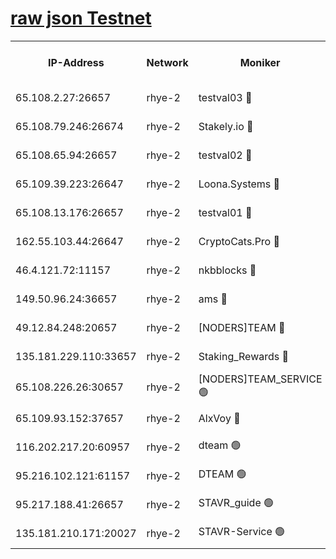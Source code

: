 
[raw json Testnet](https://rpc-check.quickt.stavr.tech/quickt/rpc-quickt-result.json)
=


<table><tr><th>IP-Address</th><th>Network</th><th>Moniker</th><th>Latest Block Height</th><th>Earliest Block Height</th><th>Catching Up</th><th>Tx Index</th><th>Voting Power</th><th>Scan Time</th></tr><tr><td>65.108.2.27:26657</td><td>rhye-2</td><td>testval03 🔴</td><td>1026137</td><td>1</td><td>False</td><td>on</td><td>11002050</td><td>2024-02-28T22:03:39.334961797UTC</td></tr><tr><td>65.108.79.246:26674</td><td>rhye-2</td><td>Stakely.io 🔴</td><td>1026138</td><td>1</td><td>False</td><td>on</td><td>10010</td><td>2024-02-28T22:03:41.721810110UTC</td></tr><tr><td>65.108.65.94:26657</td><td>rhye-2</td><td>testval02 🔴</td><td>1026138</td><td>1</td><td>False</td><td>on</td><td>11002050</td><td>2024-02-28T22:03:44.438028869UTC</td></tr><tr><td>65.109.39.223:26647</td><td>rhye-2</td><td>Loona.Systems 🔴</td><td>1026138</td><td>1</td><td>False</td><td>off</td><td>86949</td><td>2024-02-28T22:03:44.998786006UTC</td></tr><tr><td>65.108.13.176:26657</td><td>rhye-2</td><td>testval01 🔴</td><td>1026139</td><td>1</td><td>False</td><td>on</td><td>13082010</td><td>2024-02-28T22:03:46.330246941UTC</td></tr><tr><td>162.55.103.44:26647</td><td>rhye-2</td><td>CryptoCats.Pro 🔴</td><td>1026144</td><td>1</td><td>False</td><td>off</td><td>9999</td><td>2024-02-28T22:04:18.112180018UTC</td></tr><tr><td>46.4.121.72:11157</td><td>rhye-2</td><td>nkbblocks 🔴</td><td>1026136</td><td>70101</td><td>False</td><td>off</td><td>81084</td><td>2024-02-28T22:03:32.490191326UTC</td></tr><tr><td>149.50.96.24:36657</td><td>rhye-2</td><td>ams 🔴</td><td>1026141</td><td>133501</td><td>False</td><td>on</td><td>10732</td><td>2024-02-28T22:04:01.530689435UTC</td></tr><tr><td>49.12.84.248:20657</td><td>rhye-2</td><td>[NODERS]TEAM 🔴</td><td>1026141</td><td>146001</td><td>False</td><td>on</td><td>59690</td><td>2024-02-28T22:03:59.131378385UTC</td></tr><tr><td>135.181.229.110:33657</td><td>rhye-2</td><td>Staking_Rewards 🔴</td><td>1026138</td><td>149101</td><td>False</td><td>on</td><td>9900</td><td>2024-02-28T22:03:45.344736813UTC</td></tr><tr><td>65.108.226.26:30657</td><td>rhye-2</td><td>[NODERS]TEAM_SERVICE 🟢</td><td>1026139</td><td>241501</td><td>False</td><td>on</td><td>0</td><td>2024-02-28T22:03:45.979330863UTC</td></tr><tr><td>65.109.93.152:37657</td><td>rhye-2</td><td>AlxVoy 🔴</td><td>1026137</td><td>315173</td><td>False</td><td>on</td><td>150351</td><td>2024-02-28T22:03:36.948011341UTC</td></tr><tr><td>116.202.217.20:60957</td><td>rhye-2</td><td>dteam 🟢</td><td>1026138</td><td>421794</td><td>False</td><td>on</td><td>0</td><td>2024-02-28T22:03:44.674115255UTC</td></tr><tr><td>95.216.102.121:61157</td><td>rhye-2</td><td>DTEAM 🟢</td><td>946425</td><td>945401</td><td>False</td><td>on</td><td>0</td><td>2024-02-28T22:03:42.054040391UTC</td></tr><tr><td>95.217.188.41:26657</td><td>rhye-2</td><td>STAVR_guide 🟢</td><td>1026139</td><td>1020001</td><td>False</td><td>on</td><td>0</td><td>2024-02-28T22:03:45.655431452UTC</td></tr><tr><td>135.181.210.171:20027</td><td>rhye-2</td><td>STAVR-Service 🟢</td><td>1026140</td><td>1023001</td><td>False</td><td>on</td><td>0</td><td>2024-02-28T22:03:56.850358094UTC</td></tr></table>